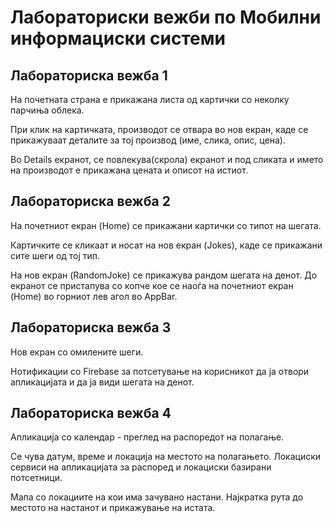 # Лабораториски вежби по Мобилни информациски системи

## Лабораториска вежба 1

На почетната страна е прикажана листа од картички со неколку парчиња облека.

При клик на картичката, производот се отвара во нов екран, каде се прикажуваат деталите за тој производ (име, слика, опис, цена).

Во Details екранот, се повлекува(скрола) екранот и под сликата и името на производот е прикажана цената и описот на истиот.

## Лабораториска вежба 2

На почетниот екран (Home) се прикажани картички со типот на шегата.

Картичките се кликаат и носат на нов екран (Jokes), каде се прикажани сите шеги од тој тип.

На нов екран (RandomJoke) се прикажува рандом шегата на денот. До екранот се пристапува со копче кое се наоѓа на почетниот екран (Home) во горниот лев агол во AppBar.

## Лабораториска вежба 3

Нов екран со омилените шеги.

Нотификации со Firebase за потсетување на корисникот да ја отвори апликацијата и да ја види шегата на денот.

## Лабораториска вежба 4

Апликација со календар - преглед на распоредот на полагање.

Се чува датум, време и локација на местото на полагањето. Локациски сервиси на апликацијата за распоред и локациски базирани потсетници.

Мапа со локациите на кои има зачувано настани. Најкратка рута до местото на настанот и прикажување на истата.
